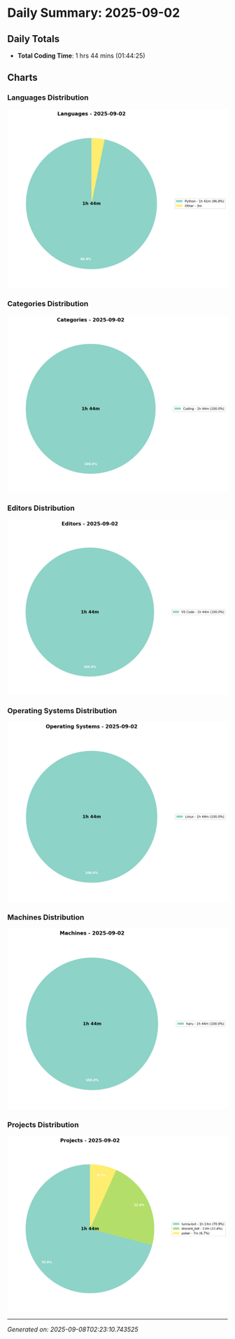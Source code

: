 # Daily Summary: 2025-09-02

## Daily Totals
- **Total Coding Time**: 1 hrs 44 mins (01:44:25)

## Charts

### Languages Distribution
![Languages](/charts/languages_-_2025-09-02.png)

### Categories Distribution
![Categories](/charts/categories_-_2025-09-02.png)

### Editors Distribution
![Editors](/charts/editors_-_2025-09-02.png)

### Operating Systems Distribution
![Operating Systems](/charts/operating_systems_-_2025-09-02.png)

### Machines Distribution
![Machines](/charts/machines_-_2025-09-02.png)

### Projects Distribution
![Projects](/charts/projects_-_2025-09-02.png)

---
*Generated on: 2025-09-08T02:23:10.743525*

